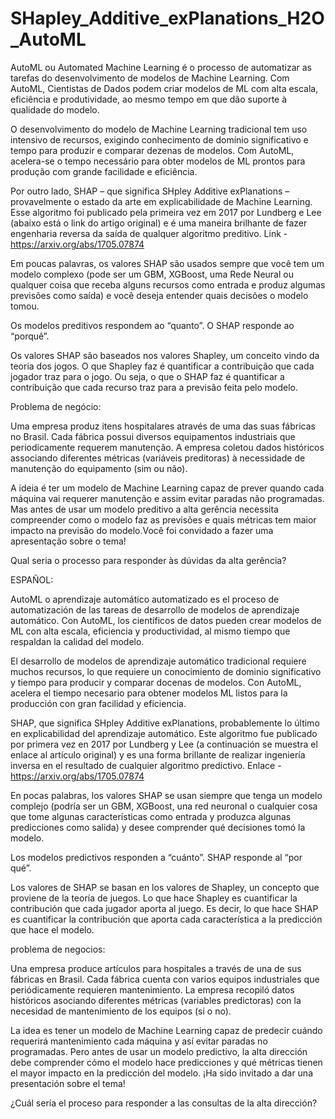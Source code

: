 # SHapley_Additive_exPlanations_H2O_AutoML

AutoML  ou  Automated  Machine  Learning é  o  processo  de  automatizar  as  tarefas  do desenvolvimento  de  modelos  de  Machine  Learning.  Com  AutoML,  Cientistas  de  Dados podem criar modelos de ML com alta escala, eficiência e produtividade, ao mesmo tempo em que dão suporte à qualidade do modelo.

O  desenvolvimento  do  modelo  de  Machine  Learning  tradicional  tem  uso  intensivo  de recursos,  exigindo  conhecimento  de  domínio  significativo  e  tempo  para  produzir  e  comparar dezenas de modelos. Com AutoML, acelera-se o tempo necessário para obter modelos de ML prontos para produção com grande facilidade e eficiência.

Por outro lado, SHAP – que significa SHpley Additive exPlanations –  provavelmente o estado da arte em explicabilidade de Machine Learning. Esse algoritmo foi publicado pela primeira vez em 2017 por Lundberg  e  Lee  (abaixo está  o link  do artigo  original)  e  é  uma  maneira  brilhante  de  fazer engenharia reversa da saída de qualquer algoritmo preditivo. Link - https://arxiv.org/abs/1705.07874

Em  poucas  palavras,  os  valores  SHAP  são  usados  sempre  que  você  tem  um  modelo complexo (pode ser um GBM, XGBoost, uma Rede Neural ou qualquer coisa que receba alguns recursos como  entrada  e  produz  algumas  previsões  como  saída)  e  você  deseja  entender  quais decisões o modelo tomou.

Os modelos preditivos respondem ao “quanto”. O SHAP responde ao “porquê”.

Os valores SHAP são baseados nos valores Shapley, um conceito vindo da teoria dos jogos. O que Shapley faz é quantificar a contribuição que cada jogador traz para o jogo. Ou seja, o  que  o  SHAP  faz  é  quantificar  a  contribuição  que cada  recurso  traz  para  a  previsão  feita  pelo modelo.

Problema de negócio: 

Uma empresa produz itens hospitalares através de uma das suas fábricas no Brasil. Cada fábrica possui diversos equipamentos industriais que periodicamente requerem manutenção. A empresa coletou dados históricos associando diferentes métricas (variáveis preditoras) à necessidade de manutenção do equipamento (sim ou não). 

A ideia é ter um modelo de Machine Learning capaz de prever quando cada máquina vai requerer manutenção e assim evitar paradas não programadas. Mas antes de usar um modelo preditivo a alta gerência necessita compreender como o modelo faz as previsões e quais métricas tem maior impacto na previsão do modelo.Você foi convidado a fazer uma apresentação sobre o tema! 

Qual seria o processo para responder às dúvidas da alta gerência?

ESPAÑOL:

AutoML o aprendizaje automático automatizado es el proceso de automatización de las tareas de desarrollo de modelos de aprendizaje automático. Con AutoML, los científicos de datos pueden crear modelos de ML con alta escala, eficiencia y productividad, al mismo tiempo que respaldan la calidad del modelo.

El desarrollo de modelos de aprendizaje automático tradicional requiere muchos recursos, lo que requiere un conocimiento de dominio significativo y tiempo para producir y comparar docenas de modelos. Con AutoML, acelera el tiempo necesario para obtener modelos ML listos para la producción con gran facilidad y eficiencia.

SHAP, que significa SHpley Additive exPlanations, probablemente lo último en explicabilidad del aprendizaje automático. Este algoritmo fue publicado por primera vez en 2017 por Lundberg y Lee (a continuación se muestra el enlace al artículo original) y es una forma brillante de realizar ingeniería inversa en el resultado de cualquier algoritmo predictivo. Enlace - https://arxiv.org/abs/1705.07874

En pocas palabras, los valores SHAP se usan siempre que tenga un modelo complejo (podría ser un GBM, XGBoost, una red neuronal o cualquier cosa que tome algunas características como entrada y produzca algunas predicciones como salida) y desee comprender qué decisiones tomó la modelo.

Los modelos predictivos responden a “cuánto”. SHAP responde al “por qué”.

Los valores de SHAP se basan en los valores de Shapley, un concepto que proviene de la teoría de juegos. Lo que hace Shapley es cuantificar la contribución que cada jugador aporta al juego. Es decir, lo que hace SHAP es cuantificar la contribución que aporta cada característica a la predicción que hace el modelo.

problema de negocios:

Una empresa produce artículos para hospitales a través de una de sus fábricas en Brasil. Cada fábrica cuenta con varios equipos industriales que periódicamente requieren mantenimiento. La empresa recopiló datos históricos asociando diferentes métricas (variables predictoras) con la necesidad de mantenimiento de los equipos (si o no).

La idea es tener un modelo de Machine Learning capaz de predecir cuándo requerirá mantenimiento cada máquina y así evitar paradas no programadas. Pero antes de usar un modelo predictivo, la alta dirección debe comprender cómo el modelo hace predicciones y qué métricas tienen el mayor impacto en la predicción del modelo. ¡Ha sido invitado a dar una presentación sobre el tema!

¿Cuál sería el proceso para responder a las consultas de la alta dirección?
